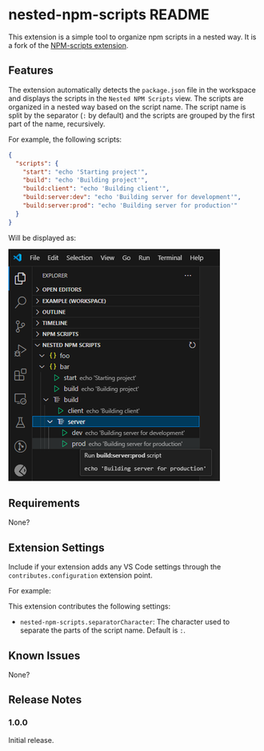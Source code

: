 # nested-npm-scripts README

This extension is a simple tool to organize npm scripts in a nested way. It is a fork of the [NPM-scripts extension](https://github.com/Duroktar/vscode-npm-scripts).

## Features

The extension automatically detects the `package.json` file in the workspace and displays the scripts in the `Nested NPM Scripts` view. The scripts are organized in a nested way based on the script name. The script name is split by the separator (`:` by default) and the scripts are grouped by the first part of the name, recursively.

For example, the following scripts:

```json
{
  "scripts": {
    "start": "echo 'Starting project'",
    "build": "echo 'Building project'",
    "build:client": "echo 'Building client'",
    "build:server:dev": "echo 'Building server for development'",
    "build:server:prod": "echo 'Building server for production'"
  }
}
```

Will be displayed as:

![alt text](resources/screenshot.png)

## Requirements

None?

## Extension Settings

Include if your extension adds any VS Code settings through the `contributes.configuration` extension point.

For example:

This extension contributes the following settings:

- `nested-npm-scripts.separatorCharacter`: The character used to separate the parts of the script name. Default is `:`.

## Known Issues

None?

## Release Notes

### 1.0.0

Initial release.
